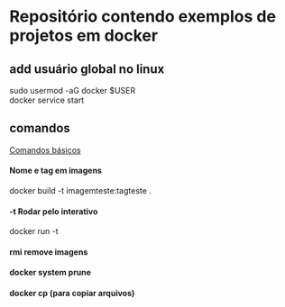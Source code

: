 # Repositório contendo exemplos de projetos em docker  
## add usuário global no linux  
sudo usermod -aG docker $USER  
docker service start  
## comandos  
<a href="https://stack.desenvolvedor.expert/appendix/docker/comandos.html" target="_blank">Comandos básicos<a>  

#### Nome e tag em imagens  
docker build -t imagemteste:tagteste .  
#### -t Rodar pelo interativo  
docker run -t  
#### rmi remove imagens  
#### docker system prune  
#### docker cp (para copiar arquivos)  